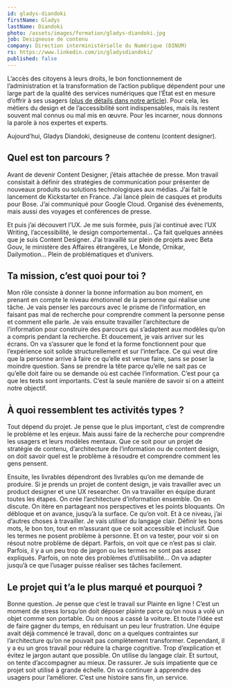 ```yaml
---
id: gladys-diandoki
firstName: Gladys
lastName: Diandoki
photo: /assets/images/formation/gladys-diandoki.jpg
job: Designeuse de contenu
company: Direction interministérielle du Numérique (DINUM)
rs: https://www.linkedin.com/in/gladysdiandoki/
published: false
---
```


<p class="fr-text--lead">L’accès des citoyens à leurs droits, le bon fonctionnement de l’administration et la transformation de l’action publique dépendent pour une large part de la qualité des services numériques que l’État est en mesure d’offrir à ses usagers (<a href="/articles/2024-04-29-nos-experts-ont-la-parole/">plus de détails dans notre article</a>). Pour cela, les métiers du design et de l’accessibilité sont indispensables, mais ils restent souvent mal connus ou mal mis en œuvre. Pour les incarner, nous donnons la parole à nos expertes et experts.</p>

<p class="fr-text--lead">Aujourd’hui, Gladys Diandoki, designeuse de contenu (<span lang="en">content designer</span>).</p>

<h2 class="fr-h6">Quel est ton parcours&nbsp;?</h2>

Avant de devenir Content Designer, j&rsquo;étais attachée de presse. Mon travail consistait à définir des stratégies de communication pour présenter de nouveaux produits ou solutions technologiques aux médias. J&rsquo;ai fait le lancement de Kickstarter en France. J&rsquo;ai lancé plein de casques et produits pour Bose. J&rsquo;ai communiqué pour Google Cloud. Organisé des événements, mais aussi des voyages et conférences de presse.

Et puis j&rsquo;ai découvert l&rsquo;UX. Je me suis formée, puis j&rsquo;ai continué avec l&rsquo;UX Writing, l&rsquo;accessibilité, le design comportemental&hellip; Ça fait quelques années que je suis Content Designer. J&rsquo;ai travaillé sur plein de projets avec Beta Gouv, le ministère des Affaires étrangères, Le Monde, Ornikar, Dailymotion&hellip; Plein de problématiques et d&rsquo;univers.

<h2 class="fr-h6">Ta mission, c’est quoi pour toi&nbsp;?</h2>

Mon rôle consiste à donner la bonne information au bon moment, en prenant en compte le niveau émotionnel de la personne qui réalise une tâche. Je vais penser les parcours avec le prisme de l&rsquo;information, en faisant pas mal de recherche pour comprendre comment la personne pense et comment elle parle. Je vais ensuite travailler l&rsquo;architecture de l&rsquo;information pour construire des parcours qui s&rsquo;adaptent aux modèles qu&rsquo;on a compris pendant la recherche. Et doucement, je vais arriver sur les écrans. On va s&rsquo;assurer que le fond et la forme fonctionnent pour que l&rsquo;expérience soit solide structurellement et sur l&rsquo;interface. Ce qui veut dire que la personne arrive à faire ce qu&rsquo;elle est venue faire, sans se poser la moindre question. Sans se prendre la tête parce qu&rsquo;elle ne sait pas ce qu&rsquo;elle doit faire ou se demande où est cachée l&rsquo;information. C&rsquo;est pour ça que les tests sont importants. C&rsquo;est la seule manière de savoir si on a atteint notre objectif.

<h2 class="fr-h6">À quoi ressemblent tes activités types&nbsp;?</h2>

Tout dépend du projet. Je pense que le plus important, c&rsquo;est de comprendre le problème et les enjeux. Mais aussi faire de la recherche pour comprendre les usagers et leurs modèles mentaux. Que ce soit pour un projet de stratégie de contenu, d&rsquo;architecture de l&rsquo;information ou de content design, on doit savoir quel est le problème à résoudre et comprendre comment les gens pensent.

Ensuite, les livrables dépendront des livrables qu&rsquo;on me demande de produire. Si je prends un projet de content design, je vais travailler avec un product designer et une UX researcher. On va travailler en équipe durant toutes les étapes. On crée l&rsquo;architecture d&rsquo;information ensemble. On en discute. On itère en partageant nos perspectives et les points bloquants. On débloque et on avance, jusqu&rsquo;à la surface. Ce qu&rsquo;on voit. Et à ce niveau, j&rsquo;ai d&rsquo;autres choses à travailler.  Je vais utiliser du langage clair. Définir les bons mots, le bon ton, tout en m&rsquo;assurant que ce soit accessible et inclusif. Que les termes ne posent problème à personne. Et on va tester, pour voir si on résout notre problème de départ. Parfois, on voit que ce n&rsquo;est pas si clair. Parfois, il y a un peu trop de jargon ou les termes ne sont pas assez expliqués. Parfois, on note des problèmes d&rsquo;utilisabilité&hellip; On va adapter jusqu&rsquo;à ce que l&rsquo;usager puisse réaliser ses tâches facilement.

<h2 class="fr-h6">Le projet qui t’a le plus marqué et pourquoi&nbsp;?</h2>

Bonne question. Je pense que c’est le travail sur Plainte en ligne&nbsp;! C’est un moment de stress lorsqu’on doit déposer plainte parce qu’on nous a volé un objet comme son portable. Ou on nous a cassé la voiture. Et toute l’idée est de faire gagner du temps, en réduisant un peu leur frustration. Une équipe avait déjà commencé le travail, donc on a quelques contraintes sur l&rsquo;architecture qu&rsquo;on ne pouvait pas complètement transformer. Cependant, il y a eu un gros travail pour réduire la charge cognitive. Trop d&rsquo;explication et évitez le jargon autant que possible. On utilise du langage clair. Et surtout, on tente d’accompagner au mieux. De rassurer. Je suis impatiente que ce projet soit utilisé à grande échelle. On va continuer à apprendre des usagers pour l’améliorer. C’est une histoire sans fin, un service.
